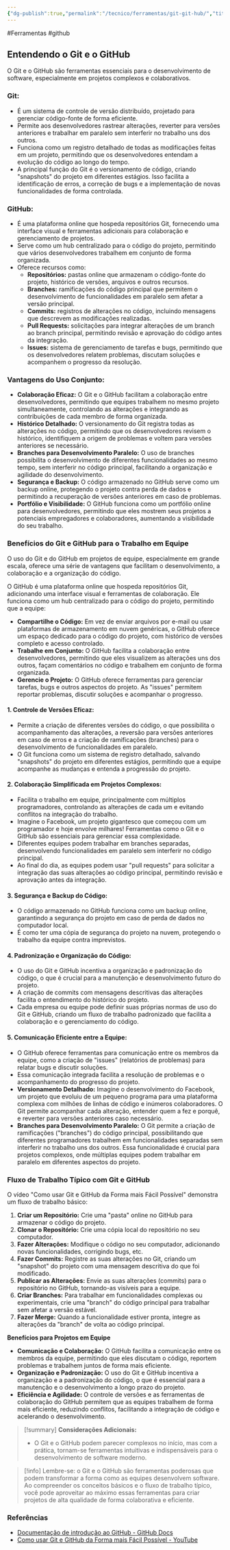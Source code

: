 ```yaml
---
{"dg-publish":true,"permalink":"/tecnico/ferramentas/git-git-hub/","title":"Git e GitHub","metatags":{"description":"conceitos de controle de versões."},"noteIcon":2,"updated":"2025-06-20T21:35:05.758-03:00"}
---
```


#Ferramentas #github

## Entendendo o Git e o GitHub

O Git e o GitHub são ferramentas essenciais para o desenvolvimento de software, especialmente em projetos complexos e colaborativos.

### **Git:**

- É um sistema de controle de versão distribuído, projetado para gerenciar código-fonte de forma eficiente.
- Permite aos desenvolvedores rastrear alterações, reverter para versões anteriores e trabalhar em paralelo sem interferir no trabalho uns dos outros.
- Funciona como um registro detalhado de todas as modificações feitas em um projeto, permitindo que os desenvolvedores entendam a evolução do código ao longo do tempo.
- A principal função do Git é o versionamento de código, criando "snapshots" do projeto em diferentes estágios. Isso facilita a identificação de erros, a correção de bugs e a implementação de novas funcionalidades de forma controlada.

### **GitHub:**

- É uma plataforma online que hospeda repositórios Git, fornecendo uma interface visual e ferramentas adicionais para colaboração e gerenciamento de projetos.
- Serve como um hub centralizado para o código do projeto, permitindo que vários desenvolvedores trabalhem em conjunto de forma organizada.
- Oferece recursos como:
    - **Repositórios:** pastas online que armazenam o código-fonte do projeto, histórico de versões, arquivos e outros recursos.
    - **Branches:** ramificações do código principal que permitem o desenvolvimento de funcionalidades em paralelo sem afetar a versão principal.
    - **Commits:** registros de alterações no código, incluindo mensagens que descrevem as modificações realizadas.
    - **Pull Requests:** solicitações para integrar alterações de um branch ao branch principal, permitindo revisão e aprovação do código antes da integração.
    - **Issues:** sistema de gerenciamento de tarefas e bugs, permitindo que os desenvolvedores relatem problemas, discutam soluções e acompanhem o progresso da resolução.

### **Vantagens do Uso Conjunto:**

- **Colaboração Eficaz:** O Git e o GitHub facilitam a colaboração entre desenvolvedores, permitindo que equipes trabalhem no mesmo projeto simultaneamente, controlando as alterações e integrando as contribuições de cada membro de forma organizada.
- **Histórico Detalhado:** O versionamento do Git registra todas as alterações no código, permitindo que os desenvolvedores revisem o histórico, identifiquem a origem de problemas e voltem para versões anteriores se necessário.
- **Branches para Desenvolvimento Paralelo:** O uso de branches possibilita o desenvolvimento de diferentes funcionalidades ao mesmo tempo, sem interferir no código principal, facilitando a organização e agilidade do desenvolvimento.
- **Segurança e Backup:** O código armazenado no GitHub serve como um backup online, protegendo o projeto contra perda de dados e permitindo a recuperação de versões anteriores em caso de problemas.
- **Portfólio e Visibilidade:** O GitHub funciona como um portfólio online para desenvolvedores, permitindo que eles mostrem seus projetos a potenciais empregadores e colaboradores, aumentando a visibilidade do seu trabalho.

### Benefícios do Git e GitHub para o Trabalho em Equipe

O uso do Git e do GitHub em projetos de equipe, especialmente em grande escala, oferece uma série de vantagens que facilitam o desenvolvimento, a colaboração e a organização do código.

O GitHub é uma plataforma online que hospeda repositórios Git, adicionando uma interface visual e ferramentas de colaboração. Ele funciona como um hub centralizado para o código do projeto, permitindo que a equipe:

- **Compartilhe o Código:** Em vez de enviar arquivos por e-mail ou usar plataformas de armazenamento em nuvem genéricas, o GitHub oferece um espaço dedicado para o código do projeto, com histórico de versões completo e acesso controlado.
- **Trabalhe em Conjunto:** O GitHub facilita a colaboração entre desenvolvedores, permitindo que eles visualizem as alterações uns dos outros, façam comentários no código e trabalhem em conjunto de forma organizada.
- **Gerencie o Projeto:** O GitHub oferece ferramentas para gerenciar tarefas, bugs e outros aspectos do projeto. As "issues" permitem reportar problemas, discutir soluções e acompanhar o progresso.

#### **1. Controle de Versões Eficaz:**

- Permite a criação de diferentes versões do código, o que possibilita o acompanhamento das alterações, a reversão para versões anteriores em caso de erros e a criação de ramificações (branches) para o desenvolvimento de funcionalidades em paralelo.
- O Git funciona como um sistema de registro detalhado, salvando "snapshots" do projeto em diferentes estágios, permitindo que a equipe acompanhe as mudanças e entenda a progressão do projeto.

#### **2. Colaboração Simplificada em Projetos Complexos:**

- Facilita o trabalho em equipe, principalmente com múltiplos programadores, controlando as alterações de cada um e evitando conflitos na integração do trabalho.
- Imagine o Facebook, um projeto gigantesco que começou com um programador e hoje envolve milhares! Ferramentas como o Git e o GitHub são essenciais para gerenciar essa complexidade.
- Diferentes equipes podem trabalhar em branches separadas, desenvolvendo funcionalidades em paralelo sem interferir no código principal.
- Ao final do dia, as equipes podem usar "pull requests" para solicitar a integração das suas alterações ao código principal, permitindo revisão e aprovação antes da integração.

#### **3. Segurança e Backup do Código:**

- O código armazenado no GitHub funciona como um backup online, garantindo a segurança do projeto em caso de perda de dados no computador local.
- É como ter uma cópia de segurança do projeto na nuvem, protegendo o trabalho da equipe contra imprevistos.

#### **4. Padronização e Organização do Código:**

- O uso do Git e GitHub incentiva a organização e padronização do código, o que é crucial para a manutenção e desenvolvimento futuro do projeto.
- A criação de commits com mensagens descritivas das alterações facilita o entendimento do histórico do projeto.
- Cada empresa ou equipe pode definir suas próprias normas de uso do Git e GitHub, criando um fluxo de trabalho padronizado que facilita a colaboração e o gerenciamento do código.

#### **5. Comunicação Eficiente entre a Equipe:**

- O GitHub oferece ferramentas para comunicação entre os membros da equipe, como a criação de "issues" (relatórios de problemas) para relatar bugs e discutir soluções.
- Essa comunicação integrada facilita a resolução de problemas e o acompanhamento do progresso do projeto.
- **Versionamento Detalhado:** Imagine o desenvolvimento do Facebook, um projeto que evoluiu de um pequeno programa para uma plataforma complexa com milhões de linhas de código e inúmeros colaboradores. O Git permite acompanhar cada alteração, entender quem a fez e porquê, e reverter para versões anteriores caso necessário.
- **Branches para Desenvolvimento Paralelo:** O Git permite a criação de ramificações ("branches") do código principal, possibilitando que diferentes programadores trabalhem em funcionalidades separadas sem interferir no trabalho uns dos outros. Essa funcionalidade é crucial para projetos complexos, onde múltiplas equipes podem trabalhar em paralelo em diferentes aspectos do projeto.

### **Fluxo de Trabalho Típico com Git e GitHub**

O vídeo "Como usar Git e GitHub da Forma mais Fácil Possível" demonstra um fluxo de trabalho básico:

1. **Criar um Repositório:** Crie uma "pasta" online no GitHub para armazenar o código do projeto.
2. **Clonar o Repositório:** Crie uma cópia local do repositório no seu computador.
3. **Fazer Alterações:** Modifique o código no seu computador, adicionando novas funcionalidades, corrigindo bugs, etc.
4. **Fazer Commits:** Registre as suas alterações no Git, criando um "snapshot" do projeto com uma mensagem descritiva do que foi modificado.
5. **Publicar as Alterações:** Envie as suas alterações (commits) para o repositório no GitHub, tornando-as visíveis para a equipe.
6. **Criar Branches:** Para trabalhar em funcionalidades complexas ou experimentais, crie uma "branch" do código principal para trabalhar sem afetar a versão estável.
7. **Fazer Merge:** Quando a funcionalidade estiver pronta, integre as alterações da "branch" de volta ao código principal.

**Benefícios para Projetos em Equipe**

- **Comunicação e Colaboração:** O GitHub facilita a comunicação entre os membros da equipe, permitindo que eles discutam o código, reportem problemas e trabalhem juntos de forma mais eficiente.
- **Organização e Padronização:** O uso do Git e GitHub incentiva a organização e a padronização do código, o que é essencial para a manutenção e o desenvolvimento a longo prazo do projeto.
- **Eficiência e Agilidade:** O controle de versões e as ferramentas de colaboração do GitHub permitem que as equipes trabalhem de forma mais eficiente, reduzindo conflitos, facilitando a integração de código e acelerando o desenvolvimento.

> [!summary] **Considerações Adicionais:**
> - O Git e o GitHub podem parecer complexos no início, mas com a prática, tornam-se ferramentas intuitivas e indispensáveis para o desenvolvimento de software moderno.

> [!info] Lembre-se: o Git e o GitHub são ferramentas poderosas que podem transformar a forma como as equipes desenvolvem software. Ao compreender os conceitos básicos e o fluxo de trabalho típico, você pode aproveitar ao máximo essas ferramentas para criar projetos de alta qualidade de forma colaborativa e eficiente.

### Referências

- [Documentação de introdução ao GitHub - GitHub Docs](https://docs.github.com/pt/get-started)
- [Como usar Git e GitHub da Forma mais Fácil Possível - YouTube](https://www.youtube.com/watch?v=EGmzAs1G0z0)
